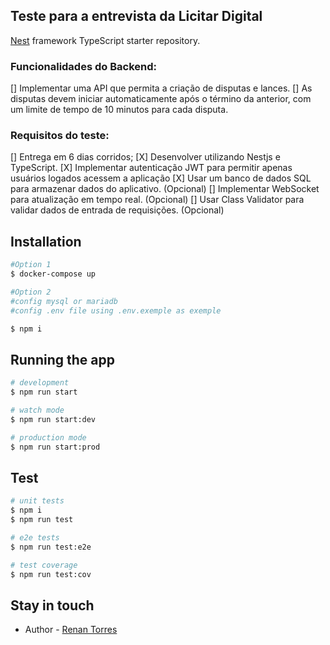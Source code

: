 ## Teste para a entrevista da Licitar Digital


[Nest](https://github.com/nestjs/nest) framework TypeScript starter repository.

### Funcionalidades do Backend:
[] Implementar uma API que permita a criação de disputas e lances.
[] As disputas devem iniciar automaticamente após o término da anterior, com um limite de tempo de 10 minutos para cada disputa.

### Requisitos do teste:
[] Entrega em 6 dias corridos;
[X] Desenvolver utilizando Nestjs e TypeScript.
[X] Implementar autenticação JWT para permitir apenas usuários logados acessem a aplicação
[X] Usar um banco de dados SQL para armazenar dados do aplicativo. (Opcional)
[] Implementar WebSocket para atualização em tempo real. (Opcional)
[] Usar Class Validator para validar dados de entrada de requisições. (Opcional)

## Installation

```bash
#Option 1
$ docker-compose up

#Option 2
#config mysql or mariadb
#config .env file using .env.exemple as exemple

$ npm i

```

## Running the app

```bash
# development
$ npm run start

# watch mode
$ npm run start:dev

# production mode
$ npm run start:prod
```

## Test

```bash
# unit tests
$ npm i
$ npm run test

# e2e tests
$ npm run test:e2e

# test coverage
$ npm run test:cov
```

## Stay in touch

- Author - [Renan Torres](https://www.linkedin.com/in/renan-torres-3ba43560/)

